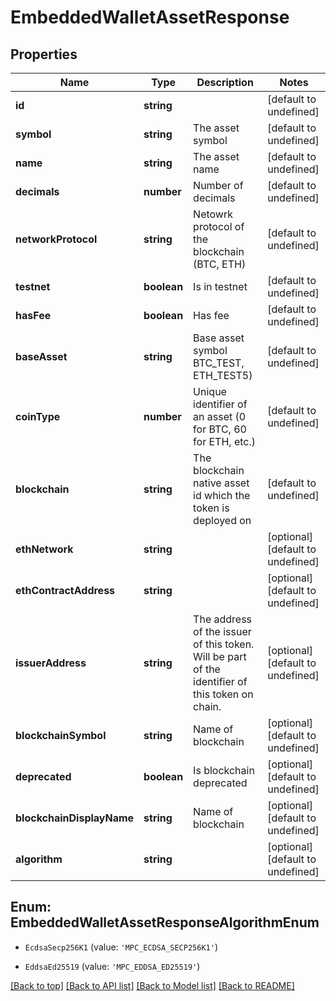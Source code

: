 # EmbeddedWalletAssetResponse

## Properties

|Name | Type | Description | Notes|
|------------ | ------------- | ------------- | -------------|
|**id** | **string** |  | [default to undefined]|
|**symbol** | **string** | The asset symbol | [default to undefined]|
|**name** | **string** | The asset name | [default to undefined]|
|**decimals** | **number** | Number of decimals | [default to undefined]|
|**networkProtocol** | **string** | Netowrk protocol of the blockchain (BTC, ETH) | [default to undefined]|
|**testnet** | **boolean** | Is in testnet | [default to undefined]|
|**hasFee** | **boolean** | Has fee | [default to undefined]|
|**baseAsset** | **string** | Base asset symbol BTC_TEST, ETH_TEST5) | [default to undefined]|
|**coinType** | **number** | Unique identifier of an asset (0 for BTC, 60 for ETH, etc.) | [default to undefined]|
|**blockchain** | **string** | The blockchain native asset id which the token is deployed on | [default to undefined]|
|**ethNetwork** | **string** |  | [optional] [default to undefined]|
|**ethContractAddress** | **string** |  | [optional] [default to undefined]|
|**issuerAddress** | **string** | The address of the issuer of this token. Will be part of the identifier of this token on chain. | [optional] [default to undefined]|
|**blockchainSymbol** | **string** | Name of blockchain | [optional] [default to undefined]|
|**deprecated** | **boolean** | Is blockchain deprecated | [optional] [default to undefined]|
|**blockchainDisplayName** | **string** | Name of blockchain | [optional] [default to undefined]|
|**algorithm** | **string** |  | [optional] [default to undefined]|


## Enum: EmbeddedWalletAssetResponseAlgorithmEnum


* `EcdsaSecp256K1` (value: `'MPC_ECDSA_SECP256K1'`)

* `EddsaEd25519` (value: `'MPC_EDDSA_ED25519'`)





[[Back to top]](#) [[Back to API list]](../../README.md#documentation-for-api-endpoints) [[Back to Model list]](../../README.md#documentation-for-models) [[Back to README]](../../README.md)
